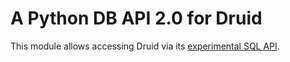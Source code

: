 # A Python DB API 2.0 for Druid #

This module allows accessing Druid via its [experimental SQL API](http://druid.io/docs/latest/querying/sql.html).
